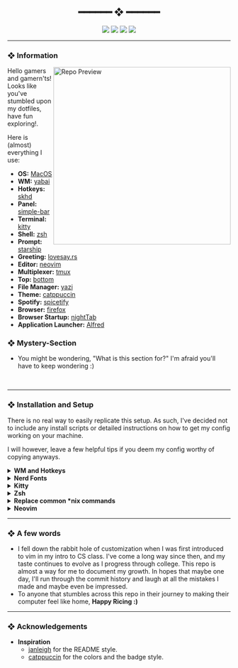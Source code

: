 <h2 align="center"> ━━━━━━  ❖  ━━━━━━ </h2>

<!-- BADGES -->
<div align="center">
   <p></p>
   
   <img src="https://img.shields.io/github/stars/dotzenith/dotconfig?color=F8BD96&labelColor=302D41&style=for-the-badge">   

   <img src="https://img.shields.io/github/forks/dotzenith/dotconfig?color=DDB6F2&labelColor=302D41&style=for-the-badge">   

   <img src="https://img.shields.io/github/repo-size/dotzenith/dotconfig?color=ABE9B3&labelColor=302D41&style=for-the-badge">
   
   <img src="https://img.shields.io/github/commit-activity/y/dotzenith/dotconfig?color=96CDFB&labelColor=302D41&style=for-the-badge&label=COMMITS"/>
   <br>
</div>

</p>

---

<!-- INFORMATION -->
### ❖ Information 
   <img src="https://github.com/dotzenith/dotzenith/blob/main/assets/dotconfig/rice.png" alt="Repo Preview" align="right" width="400px">

   Hello gamers and gamern'ts! Looks like you've stumbled upon my dotfiles, have fun exploring!.

   Here is (almost) everything I use:

   - **OS:** [MacOS](https://www.apple.com/macos)
   - **WM:** [yabai](https://github.com/koekeishiya/yabai)
   - **Hotkeys:** [skhd](https://github.com/koekeishiya/skhd)
   - **Panel:** [simple-bar](https://github.com/Jean-Tinland/simple-bar)
   - **Terminal:** [kitty](https://sw.kovidgoyal.net/kitty/)
   - **Shell:** [zsh](https://www.zsh.org/)
   - **Prompt:** [starship](https://starship.rs/)
   - **Greeting:** [lovesay.rs](https://github.com/dotzenith/lovesay.rs)
   - **Editor:** [neovim](https://github.com/neovim/neovim/)
   - **Multiplexer:** [tmux](https://github.com/tmux/tmux)
   - **Top:** [bottom](https://github.com/ClementTsang/bottom)
   - **File Manager:** [yazi](https://github.com/sxyazi/yazi)
   - **Theme:** [catppuccin](https://github.com/catppuccin)
   - **Spotify:** [spicetify](https://github.com/khanhas/spicetify-cli)
   - **Browser:** [firefox](https://www.mozilla.org/en-US/firefox/new/)
   - **Browser Startup:** [nightTab](https://github.com/zombieFox/nightTab)
   - **Application Launcher:** [Alfred](https://www.alfredapp.com/)
   

### ❖ Mystery-Section 
   - You might be wondering, "What is this section for?" I'm afraid you'll have to keep wondering :)

<br>

---

<!-- SETUP -->
### ❖ Installation and Setup

   There is no real way to easily replicate this setup. As such, I've decided not to include any install scripts or detailed instructions on how to get my config working on your machine.
  
   I will however, leave a few helpful tips if you deem my config worthy of copying anyways.

   <details>
   <summary><strong>WM and Hotkeys</strong></summary>
   
   Installing yabai and skhd tends to be a little bit more involved than just installing them from brew. Follow the instructions [here](https://github.com/koekeishiya/yabai/wiki).

   I also have caps-lock bound as my **hyper** key when held, and **esc** when tapped. 

   If you have a QMK/VIA compatible keyboard binding a key to `ANY` with `MT(MOD_HYPR, KC_ESC)` as the field should do the job. 

   If not, using karabiner for MacOS, or kmonad for other platforms should work as well.

   </details>

   <details>
   <summary><strong>Nerd Fonts</strong></summary>
   
   A lot of the programs mentioned earlier make use of nerd fonts, so here's how to install the one I use on MacOS.
   ```sh
   brew tap homebrew/cask-fonts
   brew install --cask font-jetbrains-mono-nerd-font
   ```

   </details>
   
   <details>
   <summary><strong>Kitty</strong></summary>
   
   Window decorations for Kitty are turned off since I use a tiling WM. You may want to adjust that setting if you're not using a tiling WM.

   </details>
   
   <details>
   <summary><strong>Zsh</strong></summary>

   Zsh config files can be stored in `~/.config/zsh/` by adding the following to `~/.zshenv`
   ```sh
   export ZDOTDIR=$HOME/.config/zsh
   ```
   
   The zsh config uses starship and fzf
   ```sh
   brew install starship fzf
   ```

   The config also assumes that the `.fzf.zsh` file is in `~/.config/fzf/`

   The zsh-functions file is used for plugins, so it's important to keep it in your `zsh` directory.

   zsh might throw a warning about insecure directories, this can be resolved by running the following command.
   ```sh
   compaudit | xargs chmod g-w
   ```

   </details>
   
   <details>
   <summary><strong>Replace common *nix commands</strong></summary>
   
   I tend to favor "neo" versions of common *nix commands. Here are the ones I use 
   ```sh
   brew install bat ripgrep fd sd
   ```

   </details>

   <details>
   <summary><strong>Neovim</strong></summary>
   
   The nvim config is relatively polished, you can be up and running in just a few minutes using the following commands.
   ```sh
   # Remove old nvim data
   rm -rf ~/.local/share/nvim
   rm -rf ~/.cache/nvim
   
   # Backup old nvim config
   mv ~/.config/nvim ~/.config/old_nvim

   # Copy new config
   cp -R ~/dotconfig/config/nvim ~/.config
   ```
  
   Get python and node support for nvim
   ```sh
   # python
   pip3 install pynvim
    
   # node 
   npm i -g neovim
   ```

   copy/paste support on linux
   ```sh
   # Debian  
   sudo apt install xsel

   # Arch 
   sudo pacman -S xsel
   ```

   Nvim will install [lazy](https://github.com/folke/lazy.nvim) and all the plugins automatically the first time it is opened.
  
   Once Lazy is done installing all the plugins, simply exit nvim and open it again.

   Voila! you now have a baller nvim config. 

   > if you're using the vscode-neovim plugin for vscodium/vscode, the key repeat can be turned on by using the following command on MacOS
   ```sh
   defaults write -app VSCodium ApplePressAndHoldEnabled -bool false # VSCodium
   defaults write com.microsoft.VSCode ApplePressAndHoldEnabled -bool false # VSCode 
   ```

   </details>
      
---
### ❖ A few words

- I fell down the rabbit hole of customization when I was first introduced to vim in my intro to CS class. I've come a long way since then, and my taste continues to evolve as I progress through college. This repo is almost a way for me to document my growth. In hopes that maybe one day, I'll run through the commit history and laugh at all the mistakes I made and maybe even be impressed.
- To anyone that stumbles across this repo in their journey to making their computer feel like home, **Happy Ricing :)** 

---

### ❖ Acknowledgements

   - **Inspiration**
      - [janleigh](https://github.com/janleigh/dotfiles) for the README style.
      - [catppuccin](https://github.com/catppuccin) for the colors and the badge style.


